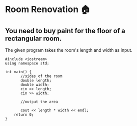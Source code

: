 # Room Renovation 🏠

## You need to buy paint for the floor of a rectangular room.
The given program takes the room's length and width as input.

```
#include <iostream>
using namespace std;

int main() {
       //sides of the room
       double length;
       double width;
       cin >> length;
       cin >> width;

       //output the area
       
       cout << length * width << endl;
	return 0;
}
```
